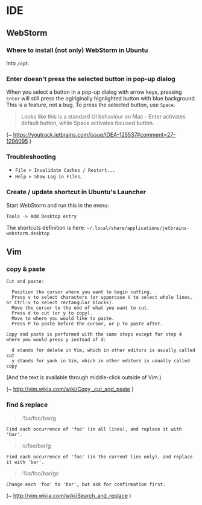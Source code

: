 # IDE

## WebStorm

### Where to install (not only) WebStorm in Ubuntu

Into `/opt`.

### Enter doesn't press the selected button in pop-up dialog

When you select a button in a pop-up dialog with arrow keys, pressing `Enter` will still press the ogiriginally hignlighted button with blue background. This is a feature, not a bug. To press the selected button, use `Space`. 

> Looks like this is a standard UI behaviour on Mac - Enter activates default button, while Space activates focused button.

(~ https://youtrack.jetbrains.com/issue/IDEA-125537#comment=27-1296095 )

### Troubleshooting
 
 * `File > Invalidate Caches / Restart...` 
 * `Help > Show Log in Files`. 

### Create / update shortcut in Ubuntu's Launcher

Start WebStorm and run this in the menu:

    Tools -> Add Desktop entry

The shortcuts definition is here: `~/.local/share/applications/jetbrains-webstorm.desktop`

## Vim

### copy & paste

    Cut and paste:
    
      Position the cursor where you want to begin cutting.
      Press v to select characters (or uppercase V to select whole lines, or Ctrl-v to select rectangular blocks).
      Move the cursor to the end of what you want to cut.
      Press d to cut (or y to copy).
      Move to where you would like to paste.
      Press P to paste before the cursor, or p to paste after. 
    
    Copy and paste is performed with the same steps except for step 4 where you would press y instead of d:
    
      d stands for delete in Vim, which in other editors is usually called cut
      y stands for yank in Vim, which in other editors is usually called copy 
      
(And the text is available through middle-click outside of Vim.)

(~ http://vim.wikia.com/wiki/Copy,_cut_and_paste )

### find & replace

> :%s/foo/bar/g

    Find each occurrence of 'foo' (in all lines), and replace it with 'bar'. 

> :s/foo/bar/g

    Find each occurrence of 'foo' (in the current line only), and replace it with 'bar'. 

> :%s/foo/bar/gc

    Change each 'foo' to 'bar', but ask for confirmation first. 

(~ http://vim.wikia.com/wiki/Search_and_replace )
